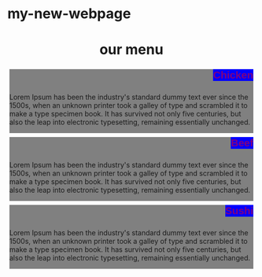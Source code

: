 # my-new-webpage
<!doctype html>
<html>
<head>
<meta charset="utf-8">
<meta name="viewport" content="width=device-width, initial-scale=1">
<title>my new webpage</title>
<style>
	
	p {
		width: 90%;
		height: 200px;
		box-sizing: border-box;
		margin-right: auto;
		margin-left: auto;
		font-family:helvetica;
		color: black;
	  }
	  .style{
	     text-align: center;
	  }
	  h2{
	  	
		margin: 0px;
		padding: 0px;
		font-family:helvetica;
		color: purple;
		float: right;
		background-color: blue;
	  }
	 
	  
	  .row {
	width: 100%;
}
@media(min-width: 992px){
	.col-lg-1, .col-lg-2, .col-lg-3, .col-lg-4, .col-lg-5, .col-lg-6, .col-lg-7, .col-lg-8, .col-lg-9, .col-lg-10, .col-lg-11, .col-lg-12 {
		float: left;
		border: 1px solid green;
		background-color: gray;
		padding: 0px;
		margin: 40px;
		border: 70px;
	}
	.col-lg-1{
	width: 8.33%;
}	
.col-lg-2{
	width: 16.66%;
}	
.col-lg-3{
	width: 25%;
}	
.col-lg-4{
	width: 33%;
}	
.col-lg-5{
	width:41.66%; 
}	
.col-lg-6{
	width: 50%;
}	
.col-lg-7{
	width: 58.33%;
}	
.col-lg-8{
	width: 66.66%;
}	
.col-lg-9{
	width: 74.99%;
}	
.col-lg-10{
	width: 83.33%;
}	
.col-lg-11{
	width: 91.66%;
}	
.col-lg-12{
	width: 100%;
}	
}
@media(min-width: 768px)and (max-width: 991px){
	.col-md-1, .col-md-2, .col-md-3, .col-md-4, .col-md-5, .col-md-6, .col-md-7, .col-md-8, .col-md-9, .col-md-10, .col-md-11, .col-md-12 {
		float: left;
		border: 1px solid green;
		background-color: gray;
		padding: 0px;
		margin: 4px;
		border: 50px;
        
	}
.col-md-1{
	width: 8.33%;
}	
.col-md-2{

	width: 16.66%;
}	
.col-md-3{
	width: 25%;
}	
.col-md-4{
	width: 33%;
}	
.col-md-5{
	width:41.66%; 
}	
.col-md-6{
	width: 50%;
}	
.col-md-7{
	width: 58.33%;
}	
.col-md-8{
	width: 66.66%;
}	
.col-md-9{
	width: 74.99%;
}	
.col-md-10{
	width: 83.33%;
}	
.col-md-11{
	width: 91.66%;
}	
.col-md-12{
	width: 100%;
}	
}
@media(max-width: 767px){
	.col-sm-1, .col-sm-2, .col-sm-3, .col-sm-4, .col-sm-5, .col-sm-6, .col-sm-7, .col-sm-8, .col-sm-9, .col-sm-10, .col-sm-11, .col-sm-12 {
		float: left;
		border: 1px solid green;
		background-color: gray;
		padding: 10px;
		margin: 10px;
		border: 30px;
	}
	
.col-sm-1{
	width: 8.33%;
}	
.col-sm-2{
	width: 16.66%;
}	
.col-sm-3{
	width: 25%;
}	
.col-sm-4{
	width: 33%;
}	
.col-sm-5{
	width:41.66%; 
}	
.col-sm-6{
	width: 50%;
}	
.col-sm-7{
	width: 58.33%;
}	
.col-sm-8{
	width: 66.66%;
}	
.col-sm-9{
	width: 74.99%;
}	
.col-sm-10{
	width: 83.33%;
}	
.col-sm-11{
	width: 91.66%;
}	
.col-sm-12{
	width: 100%;
}	
		
}
</style>
</head>
<body>
	<div>
	<h1 class="style">our menu</h1>
</div>
	<div class="row">
		<div class="col-lg-3 col-md-5 col-sm-12"><h2>Chicken</h2><br><br><p> Lorem Ipsum has been the industry's standard dummy text ever since the 1500s, when an unknown printer took a galley of type and scrambled it to make a type specimen book. It has survived not only five centuries, but also the leap into electronic typesetting, remaining essentially unchanged.</p></div>
		<div class="col-lg-3 col-md-5 col-sm-12"><h2>Beef</h2><br><br><p> Lorem Ipsum has been the industry's standard dummy text ever since the 1500s, when an unknown printer took a galley of type and scrambled it to make a type specimen book. It has survived not only five centuries, but also the leap into electronic typesetting, remaining essentially unchanged.</p></div>
		<div class="col-lg-3 col-md-10 col-sm-12"><h2>Sushi</h2><br><br><p> Lorem Ipsum has been the industry's standard dummy text ever since the 1500s, when an unknown printer took a galley of type and scrambled it to make a type specimen book. It has survived not only five centuries, but also the leap into electronic typesetting, remaining essentially unchanged.</p></div>	
        
	</div>	

    
</body>
</html>
